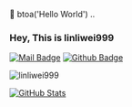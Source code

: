 🐌 btoa('Hello World') ..

### Hey, This is linliwei999

[![Mail Badge](https://img.shields.io/badge/-1060760148@qq.com-c14438?style=flat&logo=Gmail&logoColor=white&link=mailto:1060760148@qq.com)](mailto:1060760148@qq.com) [![Github Badge](https://img.shields.io/badge/-linliwei999-grey?style=flat&logo=github&logoColor=white&link=https://github.com/linliwei999/)](https://www.github.com/linliwei999/)

<p align=left> <img src=https://komarev.com/ghpvc/?username=linliwei999 alt=linliwei999 /> </p>

<a href="https://github.com/linliwei999">
  <img align="center" alt="GitHub Stats" src="https://github-readme-stats.vercel.app/api?username=linliwei999&show_icons=true&include_all_commits=true" />
</a>
